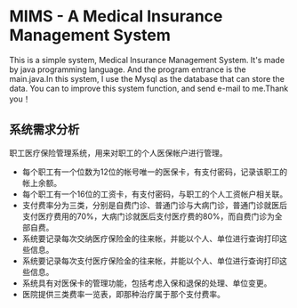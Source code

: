 # MIMS - A Medical Insurance Management System

This is a simple system, Medical Insurance Management System. It's made by java programming language.
And the program entrance is the main.java.In this system, I use the Mysql as the database that can store the data.
You can to improve this system function, and send e-mail to me.Thank you！

## 系统需求分析
职工医疗保险管理系统，用来对职工的个人医保帐户进行管理。
* 每个职工有一个位数为12位的帐号唯一的医保卡，有支付密码，记录该职工的帐上余额。
* 每个职工有一个16位的工资卡，有支付密码，与职工的个人工资帐户相关联。
* 支付费率分为三类，分别是自费门诊、普通门诊与大病门诊，普通门诊就医后支付医疗费用的70%，大病门诊就医后支付医疗费的80%，而自费门诊为全部自费。
* 系统要记录每次交纳医疗保险金的往来帐，并能以个人、单位进行查询打印这些信息。
* 系统要记录每次支付医疗保险金的往来帐，并能以个人、单位进行查询打印这些信息。
* 系统具有对医保卡的管理功能，包括考虑入保和退保的处理、单位变更。
* 医院提供三类费率一览表，即那种治疗属于那个支付费率。

